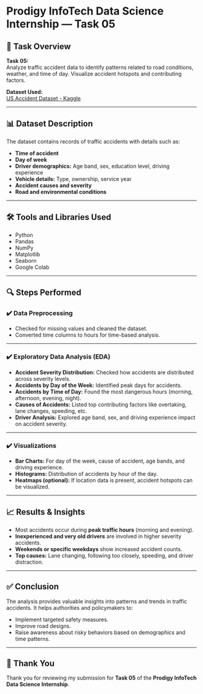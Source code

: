 # Prodigy InfoTech Data Science Internship — Task 05

## 📄 Task Overview
**Task 05:**  
Analyze traffic accident data to identify patterns related to road conditions, weather, and time of day. Visualize accident hotspots and contributing factors.

**Dataset Used:**  
[US Accident Dataset - Kaggle](https://www.kaggle.com/code/harshalbhamare/us-accident-eda)

---

## 📊 Dataset Description
The dataset contains records of traffic accidents with details such as:
- **Time of accident**
- **Day of week**
- **Driver demographics:** Age band, sex, education level, driving experience
- **Vehicle details:** Type, ownership, service year
- **Accident causes and severity**
- **Road and environmental conditions**

---

## 🛠️ Tools and Libraries Used
- Python
- Pandas
- NumPy
- Matplotlib
- Seaborn
- Google Colab

---

## 🔍 Steps Performed

### ✔️ Data Preprocessing
- Checked for missing values and cleaned the dataset.
- Converted time columns to hours for time-based analysis.

---

### ✔️ Exploratory Data Analysis (EDA)
- **Accident Severity Distribution:** Checked how accidents are distributed across severity levels.
- **Accidents by Day of the Week:** Identified peak days for accidents.
- **Accidents by Time of Day:** Found the most dangerous hours (morning, afternoon, evening, night).
- **Causes of Accidents:** Listed top contributing factors like overtaking, lane changes, speeding, etc.
- **Driver Analysis:** Explored age band, sex, and driving experience impact on accident severity.

---

### ✔️ Visualizations
- **Bar Charts:** For day of the week, cause of accident, age bands, and driving experience.
- **Histograms:** Distribution of accidents by hour of the day.
- **Heatmaps (optional):** If location data is present, accident hotspots can be visualized.

---

## 📈 Results & Insights
- Most accidents occur during **peak traffic hours** (morning and evening).
- **Inexperienced and very old drivers** are involved in higher severity accidents.
- **Weekends or specific weekdays** show increased accident counts.
- **Top causes:** Lane changing, following too closely, speeding, and driver distraction.

---

## ✅ Conclusion
The analysis provides valuable insights into patterns and trends in traffic accidents. It helps authorities and policymakers to:
- Implement targeted safety measures.
- Improve road designs.
- Raise awareness about risky behaviors based on demographics and time patterns.

---

## 🙏 Thank You
Thank you for reviewing my submission for **Task 05** of the **Prodigy InfoTech Data Science Internship**.

